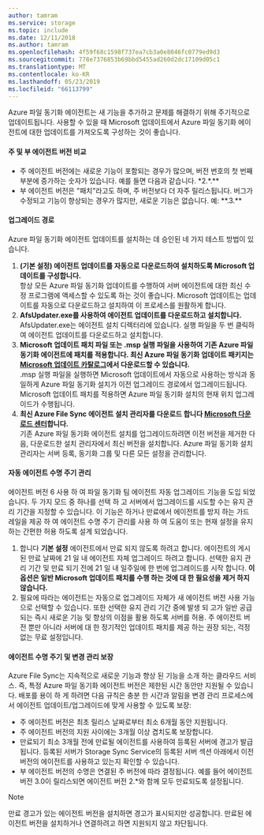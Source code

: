 ```yaml
---
author: tamram
ms.service: storage
ms.topic: include
ms.date: 12/11/2018
ms.author: tamram
ms.openlocfilehash: 4f59f68c1598f737ea7cb3a0e8046fc0779ed9d3
ms.sourcegitcommit: 778e7376853b69bbd5455ad260d2dc17109d05c1
ms.translationtype: MT
ms.contentlocale: ko-KR
ms.lasthandoff: 05/23/2019
ms.locfileid: "66113799"
---
```

Azure 파일 동기화 에이전트는 새 기능을 추가하고 문제를 해결하기 위해 주기적으로 업데이트됩니다. 사용할 수 있을 때 Microsoft 업데이트에서 Azure 파일 동기화 에이전트에 대한 업데이트를 가져오도록 구성하는 것이 좋습니다.

#### <a name="major-vs-minor-agent-versions"></a>주 및 부 에이전트 버전 비교
* 주 에이전트 버전에는 새로운 기능이 포함되는 경우가 많으며, 버전 번호의 첫 번째 부분에 증가하는 숫자가 있습니다. 예를 들면 다음과 같습니다. \*2.\*.\*\*
* 부 에이전트 버전은 "패치"라고도 하며, 주 버전보다 더 자주 릴리스됩니다. 버그가 수정되고 기능이 향상되는 경우가 많지만, 새로운 기능은 없습니다. 예: \*\*.3.\*\*

#### <a name="upgrade-paths"></a>업그레이드 경로
Azure 파일 동기화 에이전트 업데이트를 설치하는 데 승인된 네 가지 테스트 방법이 있습니다. 
1. **(기본 설정) 에이전트 업데이트를 자동으로 다운로드하여 설치하도록 Microsoft 업데이트를 구성합니다.**  
    항상 모든 Azure 파일 동기화 업데이트를 수행하여 서버 에이전트에 대한 최신 수정 프로그램에 액세스할 수 있도록 하는 것이 좋습니다. Microsoft 업데이트는 업데이트를 자동으로 다운로드하고 설치하여 이 프로세스를 원활하게 합니다.
2. **AfsUpdater.exe를 사용하여 에이전트 업데이트를 다운로드하고 설치합니다.**  
    AfsUpdater.exe는 에이전트 설치 디렉터리에 있습니다. 실행 파일을 두 번 클릭하여 에이전트 업데이트를 다운로드하고 설치합니다. 
3. **Microsoft 업데이트 패치 파일 또는 .msp 실행 파일을 사용하여 기존 Azure 파일 동기화 에이전트에 패치를 적용합니다. 최신 Azure 파일 동기화 업데이트 패키지는 [Microsoft 업데이트 카탈로그](https://www.catalog.update.microsoft.com/Search.aspx?q=Azure%20File%20Sync)에서 다운로드할 수 있습니다.**  
    .msp 실행 파일을 실행하면 Microsoft 업데이트에서 자동으로 사용하는 방식과 동일하게 Azure 파일 동기화 설치가 이전 업그레이드 경로에서 업그레이드됩니다. Microsoft 업데이트 패치를 적용하면 Azure 파일 동기화 설치의 현재 위치 업그레이드가 수행됩니다.
4. **최신 Azure File Sync 에이전트 설치 관리자를 다운로드 합니다 [Microsoft 다운로드 센터](https://go.microsoft.com/fwlink/?linkid=858257)합니다.**  
    기존 Azure 파일 동기화 에이전트 설치를 업그레이드하려면 이전 버전을 제거한 다음, 다운로드한 설치 관리자에서 최신 버전을 설치합니다. Azure 파일 동기화 설치 관리자는 서버 등록, 동기화 그룹 및 다른 모든 설정을 관리합니다.

#### <a name="automatic-agent-lifecycle-management"></a>자동 에이전트 수명 주기 관리
에이전트 버전 6 사용 하 여 파일 동기화 팀 에이전트 자동 업그레이드 기능을 도입 되었습니다. 두 가지 모드 중 하나를 선택 하 고 서버에서 업그레이드를 시도할 수는 유지 관리 기간을 지정할 수 있습니다. 이 기능은 하거나 만료에서 에이전트를 방지 하는 가드 레일을 제공 하 여 에이전트 수명 주기 관리를 사용 하 여 도움이 또는 현재 설정을 유지 하는 간편한 허용 하도록 설계 되었습니다.
1. 합니다 **기본 설정** 에이전트에서 만료 되지 않도록 하려고 합니다. 에이전트의 게시 된 만료 날짜에 21 일 내 에이전트 자체 업그레이드 하려고 합니다. 선택한 유지 관리 기간 및 만료 되기 전에 21 일 내 일주일에 한 번에 업그레이드를 시작 합니다. **이 옵션은 일반 Microsoft 업데이트 패치를 수행 하는 것에 대 한 필요성을 제거 하지 않습니다.**
2. 필요에 따라는 에이전트는 자동으로 업그레이드 자체가 새 에이전트 버전 사용 가능으로 선택할 수 있습니다. 또한 선택한 유지 관리 기간 중에 발생 되 고가 일반 공급 되는 즉시 새로운 기능 및 향상의 이점을 활용 하도록 서버를 허용. 주 에이전트 버전 뿐만 아니라 서버에 대 한 정기적인 업데이트 패치를 제공 하는 권장 되는, 걱정 없는 무료 설정입니다.

#### <a name="agent-lifecycle-and-change-management-guarantees"></a>에이전트 수명 주기 및 변경 관리 보장
Azure File Sync는 지속적으로 새로운 기능과 향상 된 기능을 소개 하는 클라우드 서비스. 즉, 특정 Azure 파일 동기화 에이전트 버전은 제한된 시간 동안만 지원될 수 있습니다. 배포를 용이 하 게 하려면 다음 규칙은 충분 한 시간과 알림을 변경 관리 프로세스에서 에이전트 업데이트/업그레이드에 맞게 사용할 수 있도록 보장:

- 주 에이전트 버전은 최초 릴리스 날짜로부터 최소 6개월 동안 지원됩니다.
- 주 에이전트 버전의 지원 사이에는 3개월 이상 겹치도록 보장합니다. 
- 만료되기 최소 3개월 전에 만료될 에이전트를 사용하여 등록된 서버에 경고가 발급됩니다. 등록된 서버가 Storage Sync Service의 등록된 서버 섹션 아래에서 이전 버전의 에이전트를 사용하고 있는지 확인할 수 있습니다.
- 부 에이전트 버전의 수명은 연결된 주 버전에 따라 결정됩니다. 예를 들어 에이전트 버전 3.0이 릴리스되면 에이전트 버전 2.\*와 함께 모두 만료되도록 설정됩니다.

> [!Note]
> 만료 경고가 있는 에이전트 버전을 설치하면 경고가 표시되지만 성공합니다. 만료된 에이전트 버전을 설치하거나 연결하려고 하면 지원되지 않고 차단됩니다.
